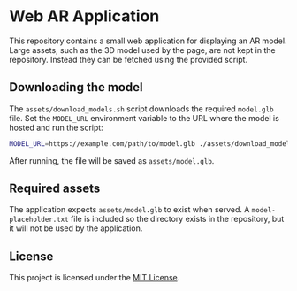 # Web AR Application

This repository contains a small web application for displaying an AR model.
Large assets, such as the 3D model used by the page, are not kept in the
repository. Instead they can be fetched using the provided script.

## Downloading the model

The `assets/download_models.sh` script downloads the required `model.glb`
file. Set the `MODEL_URL` environment variable to the URL where the model is
hosted and run the script:

```sh
MODEL_URL=https://example.com/path/to/model.glb ./assets/download_models.sh
```

After running, the file will be saved as `assets/model.glb`.

## Required assets

The application expects `assets/model.glb` to exist when served. A
`model-placeholder.txt` file is included so the directory exists in the
repository, but it will not be used by the application.

## License

This project is licensed under the [MIT License](LICENSE).
